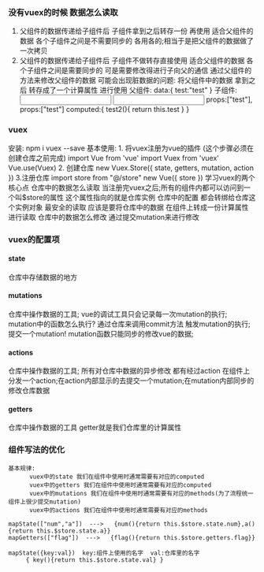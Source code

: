 ### 没有vuex的时候 数据怎么读取
  1. 父组件的数据传递给子组件后 子组件拿到之后转存一份 再使用
      适合父组件的数据 各个子组件之间是不需要同步的 各用各的;相当于是把父组件的数据做了一次拷贝
  2. 父组件的数据传递给子组件后 子组件不做转存直接使用
       适合父组件的数据 各个子组件之间是需要同步的
       可是需要修改得进行子向父的通信 通过父组件的方法来修改父组件的数据
       可能会出现脏数据的问题:
          将父组件中的数据 拿到之后 转存成了一个计算属性 进行使用
              父组件:
                data:{
                  test:"test"
                }
                <v-child :test="test"></v-child>
              子组件:
                  <input v-model="test2">       <input v-model="test">
                  props:["test"],               props:["test"]
                  computed:{
                    test2(){
                      return this.test
                    }
                  }



### vuex
  安装: npm i vuex --save
  基本使用:
    1. 将vuex注册为vue的插件 (这个步骤必须在创建仓库之前完成)
      import Vue from 'vue'
      import Vuex from 'vuex'
      Vue.use(Vuex)
    2. 创建仓库
      new Vuex.Store({
        state,
        getters,
        mutation,
        action
      })
    3.注册仓库
      import store from "@/store"
      new Vue({
        store
      })
  学习vuex的两个核心点
      仓库中的数据怎么读取
        当注册完vuex之后;所有的组件内都可以访问到一个叫$store的属性 这个属性指向的就是仓库实例
        仓库中的配置 都会转绑给仓库这个实例对象
        最安全的读取 应该是要将仓库中的数据 在组件上转成一份计算属性 进行读取
      仓库中的数据怎么修改
        通过提交mutation来进行修改


### vuex的配置项
#### state
  仓库中存储数据的地方
#### mutations
  仓库中操作数据的工具;
  vue的调试工具只会记录每一次mutation的执行;
  mutation中的函数怎么执行?
    通过仓库来调用commit方法 触发mutation的执行; 提交一个mutation!
  mutation函数只能同步的修改vue的数据;
#### actions
  仓库中操作数据的工具;
  所有对仓库中数据的异步修改 都有经过action
  在组件上分发一个action;在action内部显示的去提交一个mutation;在mutation内部同步的修改仓库数据
#### getters
  仓库中操作数据的工具
  getter就是我们仓库里的计算属性

### 组件写法的优化
    基本规律:
          vuex中的state 我们在组件中使用时通常需要有对应的computed
          vuex中的getters 我们在组件中使用时通常需要有对应的computed
          vuex中的mutations 我们在组件中使用时通常需要有对应的methods(为了流程统一 组件上很少提交mutation)
          vuex中的actions 我们在组件中使用时通常需要有对应的methods

    mapState(["num","a"])  --->   {num(){return this.$store.state.num},a(){return this.$store.state.a}}
    mapGetters(["flag"])  --->   {flag(){return this.$store.getters.flag}}

    mapState({key:val})  key:组件上使用的名字  val:仓库里的名字
         { key(){return this.$store.state.val} }





